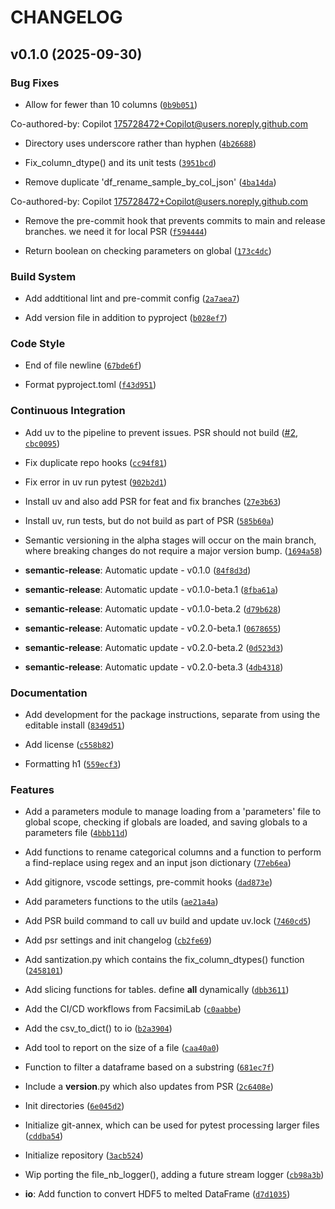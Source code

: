 # CHANGELOG


## v0.1.0 (2025-09-30)

### Bug Fixes

- Allow for fewer than 10 columns
  ([`0b9b051`](https://github.com/FacsimiLab/faxlab-tools/commit/0b9b0517dd35bd321e90f34b2938dfbfa65d50bc))

Co-authored-by: Copilot <175728472+Copilot@users.noreply.github.com>

- Directory uses underscore rather than hyphen
  ([`4b26688`](https://github.com/FacsimiLab/faxlab-tools/commit/4b266888f834813e3fb5fb7ad19c38e56fea8983))

- Fix_column_dtype() and its unit tests
  ([`3951bcd`](https://github.com/FacsimiLab/faxlab-tools/commit/3951bcd9fb26115f44ead45f979526a59b458216))

- Remove duplicate 'df_rename_sample_by_col_json'
  ([`4ba14da`](https://github.com/FacsimiLab/faxlab-tools/commit/4ba14da301f0e6531b1c468ed9ce6b0178f28d47))

Co-authored-by: Copilot <175728472+Copilot@users.noreply.github.com>

- Remove the pre-commit hook that prevents commits to main and release branches. we need it for
  local PSR
  ([`f594444`](https://github.com/FacsimiLab/faxlab-tools/commit/f59444483479d8bde7f209df9cccc5b3b4c8f2b3))

- Return boolean on checking parameters on global
  ([`173c4dc`](https://github.com/FacsimiLab/faxlab-tools/commit/173c4dcc7f2f48e5b8cda273162722d7ba9f49f9))

### Build System

- Add addtitional lint and pre-commit config
  ([`2a7aea7`](https://github.com/FacsimiLab/faxlab-tools/commit/2a7aea731cdeafc8201e5b1b28aecbbc39e7f801))

- Add version file in addition to pyproject
  ([`b028ef7`](https://github.com/FacsimiLab/faxlab-tools/commit/b028ef7db1bd845a1a117b62bd691479d5001432))

### Code Style

- End of file newline
  ([`67bde6f`](https://github.com/FacsimiLab/faxlab-tools/commit/67bde6febdc17989226c7928b388cff7fd352312))

- Format pyproject.toml
  ([`f43d951`](https://github.com/FacsimiLab/faxlab-tools/commit/f43d9517acfef74a04c3deedc50cdac6d91f01bf))

### Continuous Integration

- Add uv to the pipeline to prevent issues. PSR should not build
  ([#2](https://github.com/FacsimiLab/faxlab-tools/pull/2),
  [`cbc0095`](https://github.com/FacsimiLab/faxlab-tools/commit/cbc0095df61c3947d9d477432496bda5f6cbea04))

- Fix duplicate repo hooks
  ([`cc94f81`](https://github.com/FacsimiLab/faxlab-tools/commit/cc94f81f37ddd8f37b36229119d3f6cecc3d8af4))

- Fix error in uv run pytest
  ([`902b2d1`](https://github.com/FacsimiLab/faxlab-tools/commit/902b2d1994d0c58c9b12258712a175bbcf0baeb0))

- Install uv and also add PSR for feat and fix branches
  ([`27e3b63`](https://github.com/FacsimiLab/faxlab-tools/commit/27e3b63859079509c2dd83a089994f2be9f2cc79))

- Install uv, run tests, but do not build as part of PSR
  ([`585b60a`](https://github.com/FacsimiLab/faxlab-tools/commit/585b60a3aba4c8046908561f8fe87dc8b4852eb1))

- Semantic versioning in the alpha stages will occur on the main branch, where breaking changes do
  not require a major version bump.
  ([`1694a58`](https://github.com/FacsimiLab/faxlab-tools/commit/1694a58f3e46294e8d1b1a64a565aceab09dd0dd))

- **semantic-release**: Automatic update - v0.1.0
  ([`84f8d3d`](https://github.com/FacsimiLab/faxlab-tools/commit/84f8d3de27e30bce4758cb33b0e38ba7cca8577f))

- **semantic-release**: Automatic update - v0.1.0-beta.1
  ([`8fba61a`](https://github.com/FacsimiLab/faxlab-tools/commit/8fba61abcb11526b46662dbc025c71fe59840dd5))

- **semantic-release**: Automatic update - v0.1.0-beta.2
  ([`d79b628`](https://github.com/FacsimiLab/faxlab-tools/commit/d79b62885b254d9c43efa37b4c8edb1d28a9f98e))

- **semantic-release**: Automatic update - v0.2.0-beta.1
  ([`0678655`](https://github.com/FacsimiLab/faxlab-tools/commit/067865518bb4f035ddc490cf82f97e30d58eb021))

- **semantic-release**: Automatic update - v0.2.0-beta.2
  ([`0d523d3`](https://github.com/FacsimiLab/faxlab-tools/commit/0d523d308fa371974999e6b05df2680c0e72df88))

- **semantic-release**: Automatic update - v0.2.0-beta.3
  ([`4db4318`](https://github.com/FacsimiLab/faxlab-tools/commit/4db43189491afbb3311b381ed6bccfb5fff153cc))

### Documentation

- Add development for the package instructions, separate from using the editable install
  ([`8349d51`](https://github.com/FacsimiLab/faxlab-tools/commit/8349d51db4fb5fb5e0832eb4238898a8d36d5f45))

- Add license
  ([`c558b82`](https://github.com/FacsimiLab/faxlab-tools/commit/c558b82ff46cbc12c872783147d599607770e01c))

- Formatting h1
  ([`559ecf3`](https://github.com/FacsimiLab/faxlab-tools/commit/559ecf3cff5ad33989607ebd1204e6611ae545f5))

### Features

- Add a parameters module to manage loading from a 'parameters' file to global scope, checking if
  globals are loaded, and saving globals to a parameters file
  ([`4bbb11d`](https://github.com/FacsimiLab/faxlab-tools/commit/4bbb11d0cd50d08da1895b1db9aea827967b088d))

- Add functions to rename categorical columns and a function to perform a find-replace using regex
  and an input json dictionary
  ([`77eb6ea`](https://github.com/FacsimiLab/faxlab-tools/commit/77eb6eaebe3a0fce69b26f312c233ed741fdd459))

- Add gitignore, vscode settings, pre-commit hooks
  ([`dad873e`](https://github.com/FacsimiLab/faxlab-tools/commit/dad873e31885757b8d3bb8156eef30ae960ff04b))

- Add parameters functions to the utils
  ([`ae21a4a`](https://github.com/FacsimiLab/faxlab-tools/commit/ae21a4a81a9ad4b6368babd6da5a45f32ebc3ca3))

- Add PSR build command to call uv build and update uv.lock
  ([`7460cd5`](https://github.com/FacsimiLab/faxlab-tools/commit/7460cd536c8e950630715e0f3e506ac8e22486de))

- Add psr settings and init changelog
  ([`cb2fe69`](https://github.com/FacsimiLab/faxlab-tools/commit/cb2fe696729f6a49159c6e3d11910d0d6a197b69))

- Add santization.py which contains the fix_column_dtypes() function
  ([`2458101`](https://github.com/FacsimiLab/faxlab-tools/commit/2458101657bb091964eb322c8dcb2083f916b522))

- Add slicing functions for tables. define __all__ dynamically
  ([`dbb3611`](https://github.com/FacsimiLab/faxlab-tools/commit/dbb361108744792d116e20a757ebb71f7186bf80))

- Add the CI/CD workflows from FacsimiLab
  ([`c0aabbe`](https://github.com/FacsimiLab/faxlab-tools/commit/c0aabbef60bfae889c5e6433b3a9385592f64aca))

- Add the csv_to_dict() to io
  ([`b2a3904`](https://github.com/FacsimiLab/faxlab-tools/commit/b2a3904723912bef6425b318d72d8d859d6e5a1b))

- Add tool to report on the size of a file
  ([`caa40a0`](https://github.com/FacsimiLab/faxlab-tools/commit/caa40a0f5e2c987fc9ac84723b014e68d231ed23))

- Function to filter a dataframe based on a substring
  ([`681ec7f`](https://github.com/FacsimiLab/faxlab-tools/commit/681ec7f2611037b527036358caa8842e0fe86fb2))

- Include a __version__.py which also updates from PSR
  ([`2c6408e`](https://github.com/FacsimiLab/faxlab-tools/commit/2c6408eece258989ac70d49a778b2f82529c1195))

- Init directories
  ([`6e045d2`](https://github.com/FacsimiLab/faxlab-tools/commit/6e045d2178313805d110d1fdbf5610530cd6fb10))

- Initialize git-annex, which can be used for pytest processing larger files
  ([`cddba54`](https://github.com/FacsimiLab/faxlab-tools/commit/cddba5415be1f8f6e9ce596931ca5bfb210ac0ca))

- Initialize repository
  ([`3acb524`](https://github.com/FacsimiLab/faxlab-tools/commit/3acb5247f6e823f631109faad43ed047e86567fd))

- Wip porting the file_nb_logger(), adding a future stream logger
  ([`cb98a3b`](https://github.com/FacsimiLab/faxlab-tools/commit/cb98a3b49935aadac1cb959c1a72c5a22ac1baaa))

- **io**: Add function to convert HDF5 to melted DataFrame
  ([`d7d1035`](https://github.com/FacsimiLab/faxlab-tools/commit/d7d1035488fff4762082f76afabfb9e7bab7537f))
